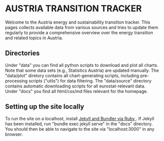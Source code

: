 # AUSTRIA TRANSITION TRACKER

Welcome to the Austria energy and sustainability transition tracker. 
This pages collects available data from various sources and tries to update them regularly to provide a comprehensive overview over the energy transition and related topics in Austria. 

## Directories 
Under "data" you can find all python scripts to download and plot all charts. Note that some data sets (e.g., Statistics Austria) are updated manually. The "data/plot" diretory contains all chart-generating scripts, including pre-processing scripts ("utils") for data filtering. The "data/source" directory contains automatic downloading scripts for all eurostat-relevant data. <br>
Under "docs" you find all html/css/md files relevant for the homepage. 

## Setting up the site locally 
To run the site on a localhost, install <a href = "https://jekyllrb.com/docs/installation/windows/">Jekyll and Bundler via Ruby </a>. If Jekyll has been installed, run "bundle exec jekyll serve" in the "docs" directory. You should then be able to navigate to the site via "localhost:3000" in any browser. 


